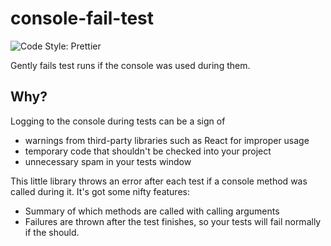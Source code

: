 # console-fail-test

<!-- [![Circle CI](https://circleci.com/gh/JoshuaKGoldberg/TypeStat.svg?style=svg)](https://circleci.com/gh/JoshuaKGoldberg/TypeStat)
[![NPM version](https://badge.fury.io/js/typestat.svg)](http://badge.fury.io/js/typestat)
[![Join the chat at https://gitter.im/TypeStat/community](https://badges.gitter.im/TypeStat/community.svg)](https://gitter.im/TypeStat/community?utm_source=badge&utm_medium=badge&utm_campaign=pr-badge&utm_content=badge) -->

![Code Style: Prettier](https://img.shields.io/badge/code_style-prettier-14cc21.svg)

Gently fails test runs if the console was used during them.

## Why?

Logging to the console during tests can be a sign of

-   warnings from third-party libraries such as React for improper usage
-   temporary code that shouldn't be checked into your project
-   unnecessary spam in your tests window

This little library throws an error after each test if a console method was called during it.
It's got some nifty features:

-   Summary of which methods are called with calling arguments
-   Failures are thrown after the test finishes, so your tests will fail normally if the should.
